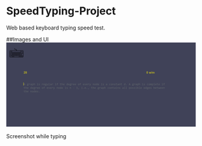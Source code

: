 # SpeedTyping-Project
Web based keyboard typing speed test.

##Images and UI 
<br>
![Alt text](https://github.com/coder-Ace77/SpeedTyping-Project/blob/master/Public/Images/web-shot%20(1).png)

Screenshot while typing
